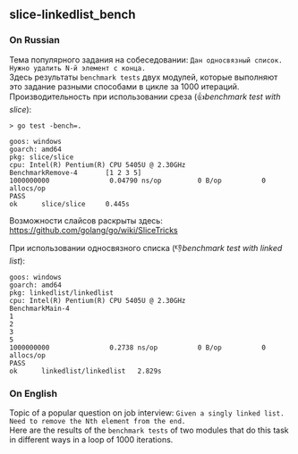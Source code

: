 ## slice-linkedlist_bench

### On Russian
Тема популярного задания на собеседовании: `Дан односвязный список. Нужно удалить N-й элемент с конца.`   
Здесь результаты `benchmark tests` двух модулей, которые выполняют это задание разными способами в цикле за 1000 итераций.  
Производительность при использовании среза (:+1:*benchmark test with slice*):

	> go test -bench=.

	goos: windows
	goarch: amd64
	pkg: slice/slice
	cpu: Intel(R) Pentium(R) CPU 5405U @ 2.30GHz
	BenchmarkRemove-4       [1 2 3 5]
	1000000000               0.04790 ns/op         0 B/op          0 allocs/op
	PASS
	ok      slice/slice     0.445s
Возможности слайсов раскрыты здесь: https://github.com/golang/go/wiki/SliceTricks

При использовании односвязного списка (:-1:*benchmark test with linked list*):

	goos: windows
	goarch: amd64
	pkg: linkedlist/linkedlist
	cpu: Intel(R) Pentium(R) CPU 5405U @ 2.30GHz
	BenchmarkMain-4         
	1
	2
	3
	5
	1000000000               0.2738 ns/op          0 B/op          0 allocs/op
	PASS
	ok      linkedlist/linkedlist   2.829s

### On English

Topic of a popular question on job interview: `Given a singly linked list. Need to remove the Nth element from the end.`  
Here are the results of the `benchmark tests` of two modules that do this task in different ways in a loop of 1000 iterations.
